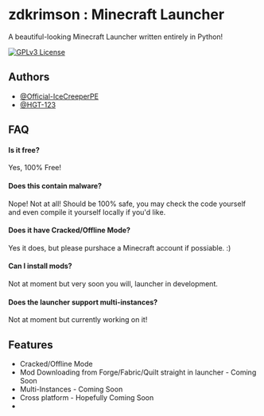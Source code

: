 # zdkrimson : Minecraft Launcher

A beautiful-looking Minecraft Launcher written entirely in Python!

[![GPLv3 License](https://img.shields.io/badge/License-GPL%20v3-yellow.svg)](https://opensource.org/licenses/)

## Authors

- [@Official-IceCreeperPE](https://www.github.com/Official-IceCreeperPE)
- [@HGT-123](https://www.github.com/HGT-123)

## FAQ

#### Is it free?

Yes, 100% Free!

#### Does this contain malware?

Nope! Not at all! Should be 100% safe, you may check the code yourself and even compile it yourself locally if you'd like.

#### Does it have Cracked/Offline Mode?

Yes it does, but please purshace a Minecraft account if possiable. :)

#### Can I install mods?

Not at moment but very soon you will, launcher in development.

#### Does the launcher support multi-instances?

Not at moment but currently working on it!

## Features

- Cracked/Offline Mode
- Mod Downloading from Forge/Fabric/Quilt straight in launcher - Coming Soon
- Multi-Instances - Coming Soon
- Cross platform - Hopefully Coming Soon
- 
